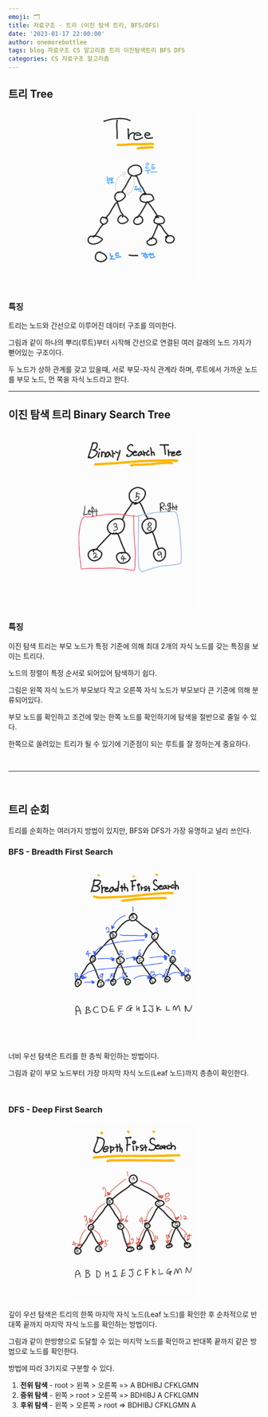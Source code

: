 ```yaml
---
emoji: 🗂
title: 자료구조 - 트리 (이진 탐색 트리, BFS/DFS)
date: '2023-01-17 22:00:00'
author: onemorebottlee
tags: blog 자료구조 CS 알고리즘 트리 이진탐색트리 BFS DFS
categories: CS 자료구조 알고리즘
---
```


## **트리 Tree**

<div align="center">
    <img src="./image1.png" width="50%" alt="Tree">
</div>

### **특징**  

트리는 노드와 간선으로 이루어진 데이터 구조를 의미한다.

그림과 같이 하나의 뿌리(루트)부터 시작해 간선으로 연결된 여러 갈래의 노드 가지가 뻗어있는 구조이다.

두 노드가 상하 관계를 갖고 있을때, 서로 부모-자식 관계라 하며, 루트에서 가까운 노드를 부모 노드, 먼 쪽을 자식 노드라고 한다.

---

## **이진 탐색 트리 Binary Search Tree**

<div align="center">
    <img src="./image2.png" width="50%" alt="BinarySearchTree">
</div>

### **특징**

이진 탐색 트리는 부모 노드가 특정 기준에 의해 최대 2개의 자식 노드를 갖는 특징을 보이는 트리다.

노드의 정렬이 특정 순서로 되어있어 탐색하기 쉽다.

그림은 왼쪽 자식 노드가 부모보다 작고 오른쪽 자식 노드가 부모보다 큰 기준에 의해 분류되어있다.

부모 노드를 확인하고 조건에 맞는 한쪽 노드를 확인하기에 탐색을 절반으로 줄일 수 있다.

한쪽으로 쏠려있는 트리가 될 수 있기에 기준점이 되는 루트를 잘 정하는게 중요하다.

<br/>

---

<br/>

## **트리 순회**

트리를 순회하는 여러가지 방법이 있지만, BFS와 DFS가 가장 유명하고 널리 쓰인다.

### **BFS - Breadth First Search**

<div align="center">
    <img src="./image3.png" width="50%" alt="BFS">
</div>

너비 우선 탐색은 트리를 한 층씩 확인하는 방법이다.

그림과 같이 부모 노드부터 가장 마지막 자식 노드(Leaf 노드)까지 층층이 확인한다.

<br/>

### **DFS - Deep First Search**

<div align="center">
    <img src="./image4.png" width="50%" alt="DFS">
</div>

깊이 우선 탐색은 트리의 한쪽 마지막 자식 노드(Leaf 노드)를 확인한 후 순차적으로 반대쪽 끝까지 마지막 자식 노드를 확인하는 방법이다.

그림과 같이 한방향으로 도달할 수 있는 마지막 노드를 확인하고 반대쪽 끝까지 같은 방법으로 노드를 확인한다.

방법에 따라 3가지로 구분할 수 있다.

1. **전위 탐색** - root > 왼쪽 > 오른쪽 => A BDHIBJ CFKLGMN
2. **중위 탐색** - 왼쪽 > root > 오른쪽 => BDHIBJ A CFKLGMN
3. **후위 탐색** - 왼쪽 > 오른쪽 > root => BDHIBJ CFKLGMN A

```toc

```
